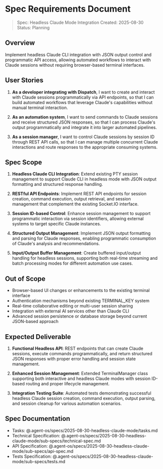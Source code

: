 # Spec Requirements Document

> Spec: Headless Claude Mode Integration
> Created: 2025-08-30
> Status: Planning

## Overview

Implement headless Claude CLI integration with JSON output control and programmatic API access, allowing automated workflows to interact with Claude sessions without requiring browser-based terminal interfaces.

## User Stories

1. **As a developer integrating with Dispatch**, I want to create and interact with Claude sessions programmatically via API endpoints, so that I can build automated workflows that leverage Claude's capabilities without manual terminal interaction.

2. **As an automation system**, I want to send commands to Claude sessions and receive structured JSON responses, so that I can process Claude's output programmatically and integrate it into larger automated pipelines.

3. **As a session manager**, I want to control Claude sessions by session ID through REST API calls, so that I can manage multiple concurrent Claude interactions and route responses to the appropriate consuming systems.

## Spec Scope

1. **Headless Claude CLI Integration**: Extend existing PTY session management to support Claude CLI in headless mode with JSON output formatting and structured response handling.

2. **RESTful API Endpoints**: Implement REST API endpoints for session creation, command execution, output retrieval, and session management that complement the existing Socket.IO interface.

3. **Session ID-based Control**: Enhance session management to support programmatic interaction via session identifiers, allowing external systems to target specific Claude instances.

4. **Structured Output Management**: Implement JSON output formatting and parsing for Claude responses, enabling programmatic consumption of Claude's analysis and recommendations.

5. **Input/Output Buffer Management**: Create buffered input/output handling for headless sessions, supporting both real-time streaming and batch processing modes for different automation use cases.

## Out of Scope

- Browser-based UI changes or enhancements to the existing terminal interface
- Authentication mechanisms beyond existing TERMINAL_KEY system
- Real-time collaborative editing or multi-user session sharing
- Integration with external AI services other than Claude CLI
- Advanced session persistence or database storage beyond current JSON-based approach

## Expected Deliverable

1. **Functional Headless API**: REST endpoints that can create Claude sessions, execute commands programmatically, and return structured JSON responses with proper error handling and session state management.

2. **Enhanced Session Management**: Extended TerminalManager class supporting both interactive and headless Claude modes with session ID-based routing and proper lifecycle management.

3. **Integration Testing Suite**: Automated tests demonstrating successful headless Claude session creation, command execution, output parsing, and session cleanup for various automation scenarios.

## Spec Documentation

- Tasks: @.agent-os/specs/2025-08-30-headless-claude-mode/tasks.md
- Technical Specification: @.agent-os/specs/2025-08-30-headless-claude-mode/sub-specs/technical-spec.md
- API Specification: @.agent-os/specs/2025-08-30-headless-claude-mode/sub-specs/api-spec.md
- Tests Specification: @.agent-os/specs/2025-08-30-headless-claude-mode/sub-specs/tests.md